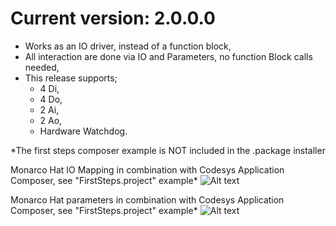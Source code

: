 # Current version: 2.0.0.0
- Works as an IO driver, instead of a function block,
- All interaction are done via IO and Parameters, no function Block calls needed,
- This release supports;
  * 4 Di,
  * 4 Do,
  * 2 Ai,
  * 2 Ao,
  * Hardware Watchdog.
  


*The first steps composer example is NOT included in the .package installer


Monarco Hat IO Mapping in combination with Codesys Application Composer, see "FirstSteps.project" example*
![Alt text](https://raw.githubusercontent.com/Aliazzzz/Monarco-HAT-library-for-CODESYS-V3/master/Monarco/2.0.0.0/pics/Monarco%20Hat%20with%20Codesys%20Application%20Composer%20example%20IO.png "Monarco Hat IO Mapping in combination with Codesys Application Composer example v2.0.0.0")


Monarco Hat parameters in combination with Codesys Application Composer, see "FirstSteps.project" example*
![Alt text](https://raw.githubusercontent.com/Aliazzzz/Monarco-HAT-library-for-CODESYS-V3/master/Monarco/2.0.0.0/pics/Monarco%20Hat%20with%20Codesys%20Application%20Composer%20example%20parameters.png "Monarco Hat parameters in combination with Codesys Application Composer example.")
